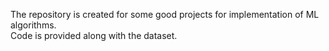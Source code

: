 The repository is created for some good projects for implementation of ML algorithms.<BR>
Code is provided along with the dataset.
